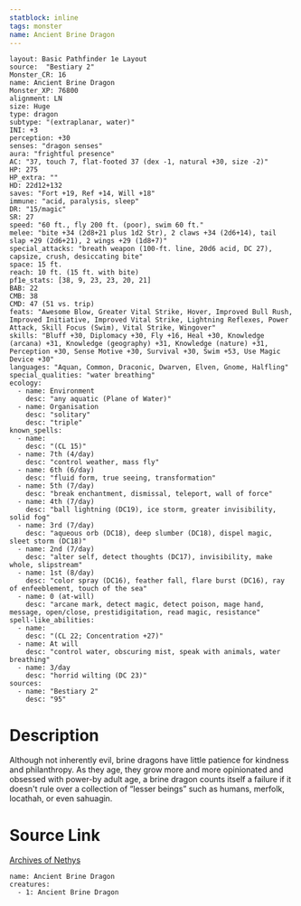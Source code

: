 ```yaml
---
statblock: inline
tags: monster
name: Ancient Brine Dragon
---
```

```statblock
layout: Basic Pathfinder 1e Layout
source:  "Bestiary 2"
Monster_CR: 16
name: Ancient Brine Dragon
Monster_XP: 76800
alignment: LN
size: Huge
type: dragon
subtype: "(extraplanar, water)"
INI: +3
perception: +30
senses: "dragon senses"
aura: "frightful presence"
AC: "37, touch 7, flat-footed 37 (dex -1, natural +30, size -2)"
HP: 275
HP_extra: ""
HD: 22d12+132
saves: "Fort +19, Ref +14, Will +18"
immune: "acid, paralysis, sleep"
DR: "15/magic"
SR: 27
speed: "60 ft., fly 200 ft. (poor), swim 60 ft."
melee: "bite +34 (2d8+21 plus 1d2 Str), 2 claws +34 (2d6+14), tail slap +29 (2d6+21), 2 wings +29 (1d8+7)"
special_attacks: "breath weapon (100-ft. line, 20d6 acid, DC 27), capsize, crush, desiccating bite"
space: 15 ft.
reach: 10 ft. (15 ft. with bite)
pf1e_stats: [38, 9, 23, 23, 20, 21]
BAB: 22
CMB: 38
CMD: 47 (51 vs. trip)
feats: "Awesome Blow, Greater Vital Strike, Hover, Improved Bull Rush, Improved Initiative, Improved Vital Strike, Lightning Reflexes, Power Attack, Skill Focus (Swim), Vital Strike, Wingover"
skills: "Bluff +30, Diplomacy +30, Fly +16, Heal +30, Knowledge (arcana) +31, Knowledge (geography) +31, Knowledge (nature) +31, Perception +30, Sense Motive +30, Survival +30, Swim +53, Use Magic Device +30"
languages: "Aquan, Common, Draconic, Dwarven, Elven, Gnome, Halfling"
special_qualities: "water breathing"
ecology:
  - name: Environment
    desc: "any aquatic (Plane of Water)"
  - name: Organisation
    desc: "solitary"
    desc: "triple"
known_spells:
  - name:
    desc: "(CL 15)"
  - name: 7th (4/day)
    desc: "control weather, mass fly"
  - name: 6th (6/day)
    desc: "fluid form, true seeing, transformation"
  - name: 5th (7/day)
    desc: "break enchantment, dismissal, teleport, wall of force"
  - name: 4th (7/day)
    desc: "ball lightning (DC19), ice storm, greater invisibility, solid fog"
  - name: 3rd (7/day)
    desc: "aqueous orb (DC18), deep slumber (DC18), dispel magic, sleet storm (DC18)"
  - name: 2nd (7/day)
    desc: "alter self, detect thoughts (DC17), invisibility, make whole, slipstream"
  - name: 1st (8/day)
    desc: "color spray (DC16), feather fall, flare burst (DC16), ray of enfeeblement, touch of the sea"
  - name: 0 (at-will)
    desc: "arcane mark, detect magic, detect poison, mage hand, message, open/close, prestidigitation, read magic, resistance"
spell-like_abilities:
  - name:
    desc: "(CL 22; Concentration +27)"
  - name: At will
    desc: "control water, obscuring mist, speak with animals, water breathing"
  - name: 3/day
    desc: "horrid wilting (DC 23)"
sources:
  - name: "Bestiary 2"
    desc: "95"
```
# Description
Although not inherently evil, brine dragons have little patience for kindness and philanthropy. As they age, they grow more and more opinionated and obsessed with power-by adult age, a brine dragon counts itself a failure if it doesn't rule over a collection of “lesser beings” such as humans, merfolk, locathah, or even sahuagin.
# Source Link
[Archives of Nethys](https://aonprd.com/MonsterDisplay.aspx?ItemName=Ancient%20Brine%20Dragon)
```encounter-table
name: Ancient Brine Dragon
creatures:
  - 1: Ancient Brine Dragon
```
